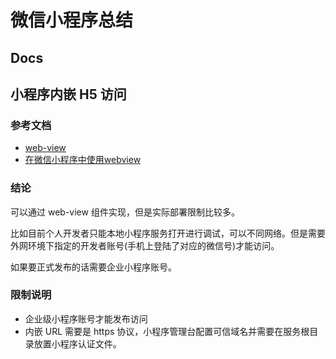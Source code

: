 # 微信小程序总结

## Docs

## 小程序内嵌 H5 访问

### 参考文档

- [web-view](https://developers.weixin.qq.com/miniprogram/dev/component/web-view.html)
- [在微信小程序中使用webview](https://www.shymean.com/article/%E5%9C%A8%E5%BE%AE%E4%BF%A1%E5%B0%8F%E7%A8%8B%E5%BA%8F%E4%B8%AD%E4%BD%BF%E7%94%A8webview)

### 结论

可以通过 web-view 组件实现，但是实际部署限制比较多。

比如目前个人开发者只能本地小程序服务打开进行调试，可以不同网络。但是需要外网环境下指定的开发者账号(手机上登陆了对应的微信号)才能访问。

如果要正式发布的话需要企业小程序账号。

### 限制说明

- 企业级小程序账号才能发布访问
- 内嵌 URL 需要是 https 协议，小程序管理台配置可信域名并需要在服务根目录放置小程序认证文件。

